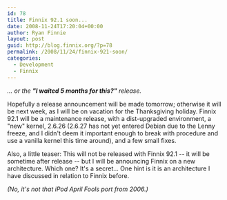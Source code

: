 ```yaml
---
id: 78
title: Finnix 92.1 soon...
date: 2008-11-24T17:20:04+00:00
author: Ryan Finnie
layout: post
guid: http://blog.finnix.org/?p=78
permalink: /2008/11/24/finnix-921-soon/
categories:
  - Development
  - Finnix
---
```

_... or the **"I waited 5 months for this?"** release._

Hopefully a release announcement will be made tomorrow; otherwise it will be next week, as I will be on vacation for the Thanksgiving holiday. Finnix 92.1 will be a maintenance release, with a dist-upgraded environment, a "new" kernel, 2.6.26 (2.6.27 has not yet entered Debian due to the Lenny freeze, and I didn't deem it important enough to break with procedure and use a vanilla kernel this time around), and a few small fixes.

Also, a little teaser: This will not be released with Finnix 92.1 -- it will be sometime after release -- but I will be announcing Finnix on a new architecture. Which one? It's a secret... One hint is it is an architecture I have discussed in relation to Finnix before.

_(No, it's not that iPod April Fools port from 2006.)_